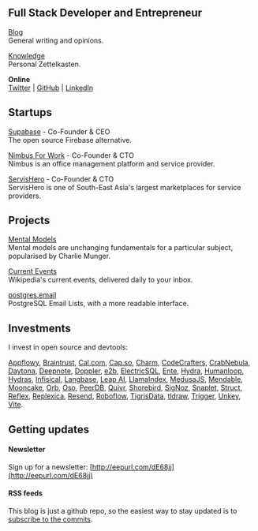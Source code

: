 ## Full Stack Developer and Entrepreneur

[Blog](/blog/) <br />General writing and opinions.

[Knowledge](/knowledge/) <br />Personal Zettelkasten.

**Online** <br />[Twitter](https://twitter.com/kiwicopple) | [GitHub](https://github.com/kiwicopple) | [LinkedIn](https://www.linkedin.com/in/paulcopplestone/)

## Startups

[Supabase](https://supabase.io) - Co-Founder & CEO<br />
The open source Firebase alternative.

[Nimbus For Work](https://nimbusforwork.com) - Co-Founder & CTO<br />
Nimbus is an office management platform and service provider.

[ServisHero](https://servishero.com) - Co-Founder & CTO<br />
ServisHero is one of South-East Asia's largest marketplaces for service providers.

## Projects

[Mental Models](https://mentalmodels.co)<br />
Mental models are unchanging fundamentals for a particular subject, popularised by Charlie Munger.

[Current Events](https://currentevents.email)<br />
Wikipedia's current events, delivered daily to your inbox.

[postgres.email](https://github.com/kiwicopple/postgres.email)<br />
PostgreSQL Email Lists, with a more readable interface.

## Investments

I invest in open source and devtools:

[Appflowy](https://www.appflowy.io/), [Braintrust](https://www.braintrustdata.com/), [Cal.com](https://cal.com), [Cap.so](https://cap.so), [Charm](https://charm.sh/), [CodeCrafters](https://codecrafters.io/), [CrabNebula](https://crabnebula.dev), [Daytona](https://daytona.io), [Deepnote](https://deepnote.com/), [Doppler](https://www.doppler.com/), [e2b](https://e2b.dev/), [ElectricSQL](https://electric-sql.com/), [Ente](https://ente.io/), [Hydra](https://hydras.io/), [Humanloop](https://humanloop.com), [Hydras](https://hydra.so), [Infisical](https://infisical.com), [Langbase](https://langbase.com/), [Leap AI](https://tryleap.ai/), [LlamaIndex](https://www.llamaindex.ai), [MedusaJS](https://medusajs.com/), [Mendable](https://www.mendable.ai/), [Mooncake](https://mooncake.dev/), [Orb](https://withorb.com/), [Oso](https://osohq.com), [PeerDB](https://www.peerdb.io/), [Quivr](https://www.quivr.app/), [Shorebird](https://shorebird.dev), [SigNoz](https://signoz.io/), [Snaplet](https://www.snaplet.dev/), [Struct](https://struct.ai), [Reflex](https://reflex.dev), [Replexica](https://replexica.dev), [Resend](https://resend.com), [Roboflow](https://roboflow.com), [TigrisData](https://www.tigrisdata.com/), [tldraw](https://www.tldraw.com/), [Trigger](https://trigger.dev/), [Unkey](https://unkey.com/), [Vite](https://vitejs.dev/).

## Getting updates

#### Newsletter

Sign up for a newsletter: [http://eepurl.com/dE68jj](http://eepurl.com/dE68jj)

#### RSS feeds

This blog is just a github repo, so the easiest way to stay updated is to [subscribe to the commits](https://github.com/kiwicopple/paul.copplest.one/commits/master.atom).
